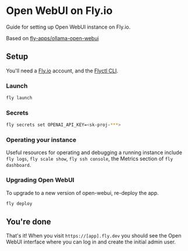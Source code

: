 # Open WebUI on Fly.io

Guide for setting up Open WebUI instance on Fly.io.

Based on [fly-apps/ollama-open-webui](https://github.com/fly-apps/ollama-open-webui)

## Setup

You'll need a [Fly.io](https://fly.io/) account, and the [Flyctl CLI](https://fly.io/docs/flyctl/installing/).

### Launch

```bash
fly launch
```

### Secrets

```bash
fly secrets set OPENAI_API_KEY=<sk-proj-***>
```

### Operating your instance

Useful resources for operating and debugging a running instance include `fly logs`, `fly scale show`, `fly ssh console`, the Metrics section of `fly dashboard`.

### Upgrading Open WebUI

To upgrade to a new version of open-webui, re-deploy the app.

```bash
fly deploy
```

## You're done

That's it! When you visit `https://[app].fly.dev` you should see the Open WebUI interface where you can log in and create the initial admin user.
